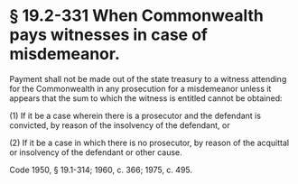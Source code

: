 # § 19.2-331 When Commonwealth pays witnesses in case of misdemeanor.

<p>Payment shall not be made out of the state treasury to a witness attending for the Commonwealth in any prosecution for a misdemeanor unless it appears that the sum to which the witness is entitled cannot be obtained:</p><p>(1) If it be a case wherein there is a prosecutor and the defendant is convicted, by reason of the insolvency of the defendant, or</p><p>(2) If it be a case in which there is no prosecutor, by reason of the acquittal or insolvency of the defendant or other cause.</p><p>Code 1950, § 19.1-314; 1960, c. 366; 1975, c. 495.</p>